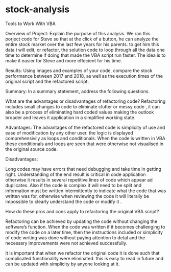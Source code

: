 # stock-analysis
Tools to Work With VBA

Overview of Project: Explain the purpose of this analysis.
We ran this porject code for Steve so that at the click of a button, he can analyze the entire stock market over the last few years for his parents. to get him this data i will edit, or refactor, the solution code to loop through all the data one time to determine if doing that made the VBA script run faster. The idea is to make it easier for Steve and more effecient for his time. 



Results: Using images and examples of your code, compare the stock performance between 2017 and 2018, as well as the execution times of the original script and the refactored script.




Summary: In a summary statement, address the following questions.

What are the advantages or disadvantages of refactoring code?
Refactoring includes small changes to code to eliminate clutter or messy code , it can also be a process of eliminating hard coded values making the outlook broader and leaves it application in a simplified working state.

Advantages:
The advantages of the refactored code is simplicity of use and ease of modification by any other user. the logic is displayed comprehensivily as loops and conditionals. 
When the code is written in VBA these conditionals and loops are seen that were otherwise not visualised in the original source code.

Disadvantages:

Long codes may have errors that need debugging and take time in getting right. Understanding of the end result is critical in code application otherwise it results in several repetitive lines of code which appear ad duplicates. 
Also if the code is complex it will need to be split and information must be written intermittently to indicate what the code that was written was for, otherwise when reviewing the code it will literally be impossible to clearly understand the code or modify it .





How do these pros and cons apply to refactoring the original VBA script?

Refactoring can be achieved by updating the code without changing the software’s function. When the code was written if it becomes challenging to modify the code on a later time, then the instructions included or simplicity of code writing was done without paying attention to detal and the necessary improvements were not achieved successfully.

It is important that when we refactor the original code it is done such that complicated functionality were eliminated. this is easy to read in future and can be updated with simplicity by anyone looking at it.
